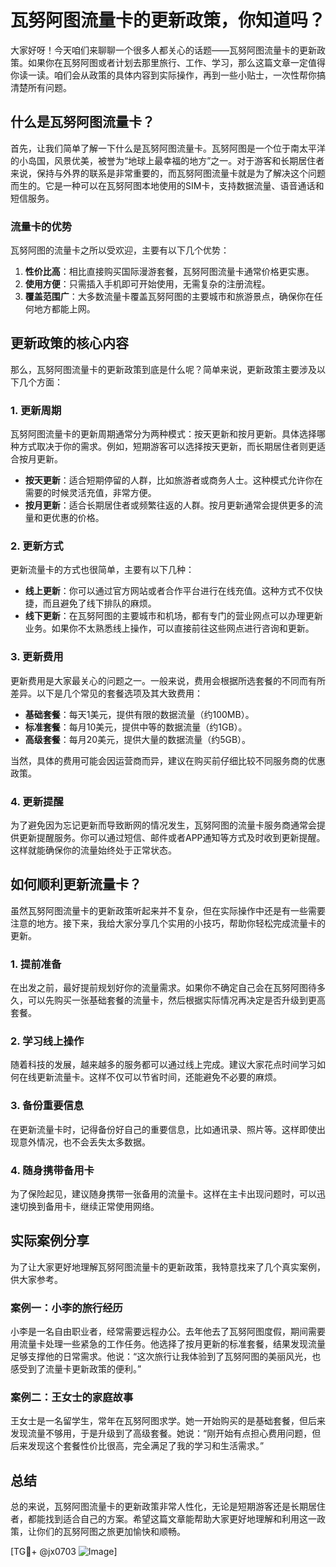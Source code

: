 # 瓦努阿图流量卡的更新政策，你知道吗？

大家好呀！今天咱们来聊聊一个很多人都关心的话题——瓦努阿图流量卡的更新政策。如果你在瓦努阿图或者计划去那里旅行、工作、学习，那么这篇文章一定值得你读一读。咱们会从政策的具体内容到实际操作，再到一些小贴士，一次性帮你搞清楚所有问题。

## 什么是瓦努阿图流量卡？

首先，让我们简单了解一下什么是瓦努阿图流量卡。瓦努阿图是一个位于南太平洋的小岛国，风景优美，被誉为“地球上最幸福的地方”之一。对于游客和长期居住者来说，保持与外界的联系是非常重要的，而瓦努阿图流量卡就是为了解决这个问题而生的。它是一种可以在瓦努阿图本地使用的SIM卡，支持数据流量、语音通话和短信服务。

### 流量卡的优势

瓦努阿图的流量卡之所以受欢迎，主要有以下几个优势：

1. **性价比高**：相比直接购买国际漫游套餐，瓦努阿图流量卡通常价格更实惠。
2. **使用方便**：只需插入手机即可开始使用，无需复杂的注册流程。
3. **覆盖范围广**：大多数流量卡覆盖瓦努阿图的主要城市和旅游景点，确保你在任何地方都能上网。

## 更新政策的核心内容

那么，瓦努阿图流量卡的更新政策到底是什么呢？简单来说，更新政策主要涉及以下几个方面：

### 1. 更新周期

瓦努阿图流量卡的更新周期通常分为两种模式：按天更新和按月更新。具体选择哪种方式取决于你的需求。例如，短期游客可以选择按天更新，而长期居住者则更适合按月更新。

- **按天更新**：适合短期停留的人群，比如旅游者或商务人士。这种模式允许你在需要的时候灵活充值，非常方便。
- **按月更新**：适合长期居住者或频繁往返的人群。按月更新通常会提供更多的流量和更优惠的价格。

### 2. 更新方式

更新流量卡的方式也很简单，主要有以下几种：

- **线上更新**：你可以通过官方网站或者合作平台进行在线充值。这种方式不仅快捷，而且避免了线下排队的麻烦。
- **线下更新**：在瓦努阿图的主要城市和机场，都有专门的营业网点可以办理更新业务。如果你不太熟悉线上操作，可以直接前往这些网点进行咨询和更新。

### 3. 更新费用

更新费用是大家最关心的问题之一。一般来说，费用会根据所选套餐的不同而有所差异。以下是几个常见的套餐选项及其大致费用：

- **基础套餐**：每天1美元，提供有限的数据流量（约100MB）。
- **标准套餐**：每月10美元，提供中等的数据流量（约1GB）。
- **高级套餐**：每月20美元，提供大量的数据流量（约5GB）。

当然，具体的费用可能会因运营商而异，建议在购买前仔细比较不同服务商的优惠政策。

### 4. 更新提醒

为了避免因为忘记更新而导致断网的情况发生，瓦努阿图的流量卡服务商通常会提供更新提醒服务。你可以通过短信、邮件或者APP通知等方式及时收到更新提醒。这样就能确保你的流量始终处于正常状态。

## 如何顺利更新流量卡？

虽然瓦努阿图流量卡的更新政策听起来并不复杂，但在实际操作中还是有一些需要注意的地方。接下来，我给大家分享几个实用的小技巧，帮助你轻松完成流量卡的更新。

### 1. 提前准备

在出发之前，最好提前规划好你的流量需求。如果你不确定自己会在瓦努阿图待多久，可以先购买一张基础套餐的流量卡，然后根据实际情况再决定是否升级到更高套餐。

### 2. 学习线上操作

随着科技的发展，越来越多的服务都可以通过线上完成。建议大家花点时间学习如何在线更新流量卡。这样不仅可以节省时间，还能避免不必要的麻烦。

### 3. 备份重要信息

在更新流量卡时，记得备份好自己的重要信息，比如通讯录、照片等。这样即使出现意外情况，也不会丢失太多数据。

### 4. 随身携带备用卡

为了保险起见，建议随身携带一张备用的流量卡。这样在主卡出现问题时，可以迅速切换到备用卡，继续正常使用网络。

## 实际案例分享

为了让大家更好地理解瓦努阿图流量卡的更新政策，我特意找来了几个真实案例，供大家参考。

### 案例一：小李的旅行经历

小李是一名自由职业者，经常需要远程办公。去年他去了瓦努阿图度假，期间需要用流量卡处理一些紧急的工作任务。他选择了按月更新的标准套餐，结果发现流量足够支撑他的日常需求。他说：“这次旅行让我体验到了瓦努阿图的美丽风光，也感受到了流量卡更新政策的便利。”

### 案例二：王女士的家庭故事

王女士是一名留学生，常年在瓦努阿图求学。她一开始购买的是基础套餐，但后来发现流量不够用，于是升级到了高级套餐。她说：“刚开始有点担心费用问题，但后来发现这个套餐性价比很高，完全满足了我的学习和生活需求。”

## 总结

总的来说，瓦努阿图流量卡的更新政策非常人性化，无论是短期游客还是长期居住者，都能找到适合自己的方案。希望这篇文章能帮助大家更好地理解和利用这一政策，让你们的瓦努阿图之旅更加愉快和顺畅。

[TG💪+ @jx0703 ![Image](https://github.com/user-attachments/assets/dbca1d08-cadb-493c-b0ec-ad6f7a83f270)]
